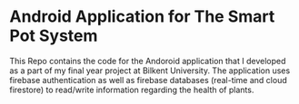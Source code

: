 # Android Application for The Smart Pot System

This Repo contains the code for the Andoroid application that I developed as a part of my final year project at Bilkent University. 
The application uses firebase authentication as well as firebase databases (real-time and cloud firestore) to read/write information regarding the health of plants. 
